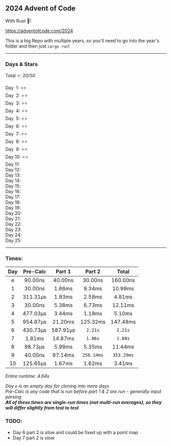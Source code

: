 
## 2024 Advent of Code

With Rust 🦀!

https://adventofcode.com/2024

This is a big Repo with multiple years, so you'll need to go into the year's folder and then just `cargo run`!

****

### Days & Stars

Total ⭐: 20/50  

Day &emsp14;1: ⭐⭐  
Day &emsp14;2: ⭐⭐  
Day &emsp14;3: ⭐⭐  
Day &emsp14;4: ⭐⭐  
Day &emsp14;5: ⭐⭐  
Day &emsp14;6: ⭐⭐  
Day &emsp14;7: ⭐⭐  
Day &emsp14;8: ⭐⭐  
Day &emsp14;9: ⭐⭐  
Day 10: ⭐⭐  
Day 11:  
Day 12:  
Day 13:  
Day 14:  
Day 15:  
Day 16:  
Day 17:  
Day 18:  
Day 19:  
Day 20:  
Day 21:  
Day 22:  
Day 23:  
Day 24:  
Day 25:  

****

### Times:

| Day  | Pre-Calc | Part 1   | Part 2     | Total      |
| :--: | :------: | :------: | :--------: | :--------: |
| e    | 90.00ns  | 40.00ns  | 30.00ns    | 160.00ns   |
| 1    | 30.00ns  | 1.66ms   | 9.34ms     | 10.99ms    |
| 2    | 311.31µs | 1.93ms   | 2.58ms     | 4.81ms     |
| 3    | 30.00ns  | 5.38ms   | 6.73ms     | 12.11ms    |
| 4    | 477.03µs | 3.44ms   | 1.18ms     | 5.10ms     |
| 5    | 954.87µs | 21.20ms  | 125.32ms   | 147.48ms   |
| 6    | 430.73µs | 587.91µs | `2.21s`    | `2.21s`    |
| 7    | 1.81ms   | 14.87ms  | `1.86s`    | `1.88s`    |
| 8    | 98.73µs  | 5.99ms   | 5.35ms     | 11.44ms    |
| 9    | 40.00ns  | 97.14ms  | `256.14ms` | `353.29ms` |
| 10   | 125.65µs | 1.67ms   | 1.62ms     | 3.41ms     |

*Entire runtime: 4.64s*

*Day `e` is an empty day for cloning into more days*  
*Pre-Calc is any code that is run before part 1 & 2 are run - generally input parsing*  
***All of these times are single-run times (not multi-run averages), so they will differ slightly from test to test***

### TODO:

* Day 6 part 2 is *slow* and could be fixed up with a point map
* Day 7 part 2 is *slow*
